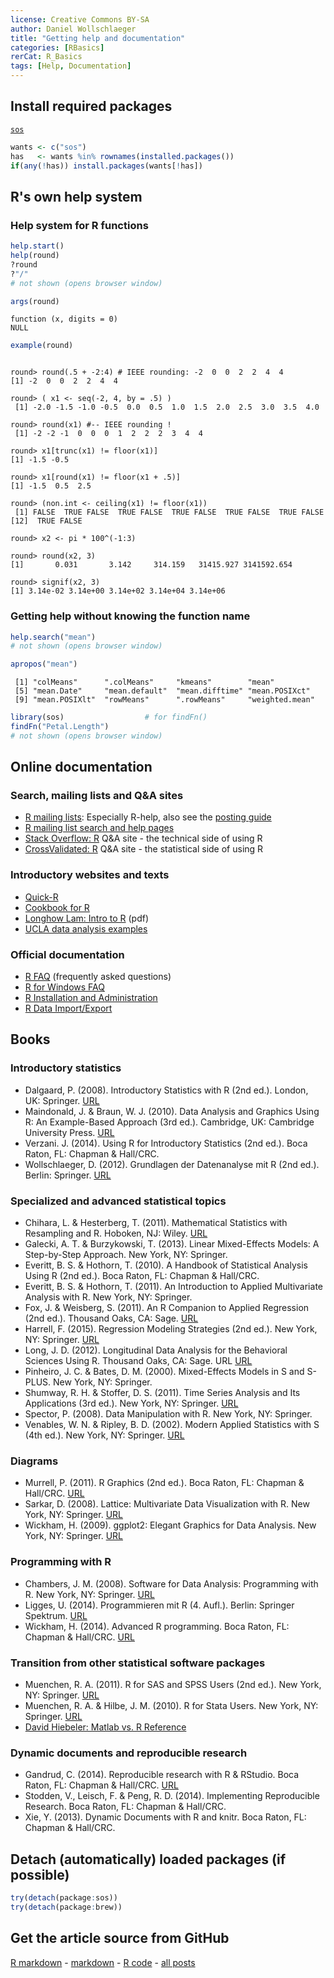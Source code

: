 ```yaml
---
license: Creative Commons BY-SA
author: Daniel Wollschlaeger
title: "Getting help and documentation"
categories: [RBasics]
rerCat: R_Basics
tags: [Help, Documentation]
---
```





Install required packages
-------------------------

[`sos`](http://cran.r-project.org/package=sos)


```r
wants <- c("sos")
has   <- wants %in% rownames(installed.packages())
if(any(!has)) install.packages(wants[!has])
```

R's own help system
-------------------------

### Help system for R functions


```r
help.start()
help(round)
?round
?"/"
# not shown (opens browser window)
```


```r
args(round)
```

```
function (x, digits = 0) 
NULL
```

```r
example(round)
```

```

round> round(.5 + -2:4) # IEEE rounding: -2  0  0  2  2  4  4
[1] -2  0  0  2  2  4  4

round> ( x1 <- seq(-2, 4, by = .5) )
 [1] -2.0 -1.5 -1.0 -0.5  0.0  0.5  1.0  1.5  2.0  2.5  3.0  3.5  4.0

round> round(x1) #-- IEEE rounding !
 [1] -2 -2 -1  0  0  0  1  2  2  2  3  4  4

round> x1[trunc(x1) != floor(x1)]
[1] -1.5 -0.5

round> x1[round(x1) != floor(x1 + .5)]
[1] -1.5  0.5  2.5

round> (non.int <- ceiling(x1) != floor(x1))
 [1] FALSE  TRUE FALSE  TRUE FALSE  TRUE FALSE  TRUE FALSE  TRUE FALSE
[12]  TRUE FALSE

round> x2 <- pi * 100^(-1:3)

round> round(x2, 3)
[1]       0.031       3.142     314.159   31415.927 3141592.654

round> signif(x2, 3)
[1] 3.14e-02 3.14e+00 3.14e+02 3.14e+04 3.14e+06
```

### Getting help without knowing the function name


```r
help.search("mean")
# not shown (opens browser window)
```


```r
apropos("mean")
```

```
 [1] "colMeans"      ".colMeans"     "kmeans"        "mean"         
 [5] "mean.Date"     "mean.default"  "mean.difftime" "mean.POSIXct" 
 [9] "mean.POSIXlt"  "rowMeans"      ".rowMeans"     "weighted.mean"
```


```r
library(sos)                  # for findFn()
findFn("Petal.Length")
# not shown (opens browser window)
```

Online documentation
-------------------------

### Search, mailing lists and Q&A sites

 * [R mailing lists](http://www.r-project.org/mail.html): Especially R-help, also see the [posting guide](http://www.r-project.org/posting-guide.html)
 * [R mailing list search and help pages](http://www.rdocumentation.org/)
 * [Stack Overflow: R](http://stackoverflow.com/tags/R) Q&A site - the technical side of using R
 * [CrossValidated: R](http://stats.stackexchange.com/tags/R) Q&A site - the statistical side of using R

### Introductory websites and texts

 * [Quick-R](http://www.statmethods.net/)
 * [Cookbook for R](http://www.cookbook-r.com/)
 * [Longhow Lam: Intro to R](http://www.splusbook.com/RIntro/RCourse.pdf) (pdf)
 * [UCLA data analysis examples](http://www.ats.ucla.edu/stat/dae/)

### Official documentation

 * [R FAQ](http://cran.at.r-project.org/doc/FAQ/R-FAQ.html) (frequently asked questions)
 * [R for Windows FAQ](http://cran.at.r-project.org/bin/windows/base/rw-FAQ.html)
 * [R Installation and Administration](http://cran.at.r-project.org/doc/manuals/R-admin.html)
 * [R Data Import/Export](http://cran.at.r-project.org/doc/manuals/R-data.html)

Books
-------------------------

### Introductory statistics

 * Dalgaard, P. (2008). Introductory Statistics with R (2nd ed.). London, UK: Springer. [URL](http://www.biostat.ku.dk/~pd/ISwR.html)
 * Maindonald, J. & Braun, W. J. (2010). Data Analysis and Graphics Using R: An Example-Based Approach (3rd ed.). Cambridge, UK: Cambridge University Press. [URL](http://maths.anu.edu.au/~johnm/r-book/daagur3.html)
 * Verzani. J. (2014). Using R for Introductory Statistics (2nd ed.). Boca Raton, FL: Chapman & Hall/CRC.
 * Wollschlaeger, D. (2012). Grundlagen der Datenanalyse mit R (2nd ed.). Berlin: Springer. [URL](http://www.dwoll.de/r/gddmr.php)
 
### Specialized and advanced statistical topics

 * Chihara, L. & Hesterberg, T. (2011). Mathematical Statistics with Resampling and R. Hoboken, NJ: Wiley. [URL](https://sites.google.com/site/chiharahesterberg/)
 * Galecki, A. T. & Burzykowski, T. (2013). Linear Mixed-Effects Models: A Step-by-Step
Approach. New York, NY: Springer.
 * Everitt, B. S. & Hothorn, T. (2010). A Handbook of Statistical Analysis Using R (2nd ed.). Boca Raton, FL: Chapman & Hall/CRC.
 * Everitt, B. S. & Hothorn, T. (2011). An Introduction to Applied Multivariate Analysis with R. New York, NY: Springer.
 * Fox, J. & Weisberg, S. (2011). An R Companion to Applied Regression (2nd ed.). Thousand Oaks, CA: Sage. [URL](http://socserv.socsci.mcmaster.ca/jfox/Books/Companion/)
 * Harrell, F. (2015). Regression Modeling Strategies (2nd ed.). New York, NY: Springer. [URL](http://biostat.mc.vanderbilt.edu/wiki/Main/RmS)
 * Long, J. D. (2012). Longitudinal Data Analysis for the Behavioral Sciences Using R. Thousand
Oaks, CA: Sage. URL [URL](http://www.sagepub.com/long/)
* Pinheiro, J. C. & Bates, D. M. (2000). Mixed-Effects Models in S and S-PLUS. New York, NY: Springer.
 * Shumway, R. H. & Stoffer, D. S. (2011). Time Series Analysis and Its Applications (3rd ed.). New York, NY: Springer. [URL](http://www.stat.pitt.edu/stoffer/tsa3/)
 * Spector, P. (2008). Data Manipulation with R. New York, NY: Springer.
 * Venables, W. N. & Ripley, B. D. (2002). Modern Applied Statistics with S (4th ed.). New York, NY: Springer. [URL](http://www.stats.ox.ac.uk/pub/MASS4/)

### Diagrams

 * Murrell, P. (2011). R Graphics (2nd ed.). Boca Raton, FL: Chapman & Hall/CRC. [URL](http://www.stat.auckland.ac.nz/~paul/RG2e/)
 * Sarkar, D. (2008). Lattice: Multivariate Data Visualization with R. New York, NY: Springer. [URL](http://lmdvr.r-forge.r-project.org/)
 * Wickham, H. (2009). ggplot2: Elegant Graphics for Data Analysis. New York, NY: Springer. [URL](http://ggplot2.org/book/)

### Programming with R

 * Chambers, J. M. (2008). Software for Data Analysis: Programming with R. New York, NY: Springer. [URL](http://stat.stanford.edu/~jmc4/Rbook/)
 * Ligges, U. (2014). Programmieren mit R (4. Aufl.). Berlin: Springer Spektrum. [URL](http://www.statistik.tu-dortmund.de/~ligges/PmitR/)
* Wickham, H. (2014). Advanced R programming. Boca Raton, FL: Chapman & Hall/CRC. [URL](http://adv-r.had.co.nz/)
 
### Transition from other statistical software packages

 * Muenchen, R. A. (2011). R for SAS and SPSS Users (2nd ed.). New York, NY: Springer. [URL](http://r4stats.com/)
 * Muenchen, R. A. & Hilbe, J. M. (2010). R for Stata Users. New York, NY: Springer. [URL](http://r4stats.com/)
 * [David Hiebeler: Matlab vs. R Reference](http://www.math.umaine.edu/~hiebeler/comp/matlabR.html)

### Dynamic documents and reproducible research

 * Gandrud, C. (2014). Reproducible research with R & RStudio. Boca Raton, FL: Chapman & Hall/CRC. [URL](http://christophergandrud.github.io/RepResR-RStudio/)
 * Stodden, V., Leisch, F. & Peng, R. D. (2014). Implementing Reproducible Research. Boca Raton, FL: Chapman & Hall/CRC.
 * Xie, Y. (2013). Dynamic Documents with R and knitr. Boca Raton, FL: Chapman & Hall/CRC.

Detach (automatically) loaded packages (if possible)
-------------------------


```r
try(detach(package:sos))
try(detach(package:brew))
```

Get the article source from GitHub
----------------------------------------------

[R markdown](https://github.com/dwoll/RExRepos/raw/master/Rmd/helpDocs.Rmd) - [markdown](https://github.com/dwoll/RExRepos/raw/master/md/helpDocs.md) - [R code](https://github.com/dwoll/RExRepos/raw/master/R/helpDocs.R) - [all posts](https://github.com/dwoll/RExRepos/)
